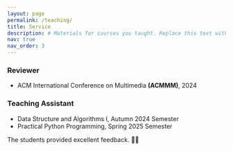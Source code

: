 ```yaml
---
layout: page
permalink: /teaching/
title: Service
description: # Materials for courses you taught. Replace this text with your description.
nav: true
nav_order: 3
---
```


### Reviewer

- ACM International Conference on Multimedia **(ACMMM)**, 2024

### Teaching Assistant

- Data Structure and Algorithms I, Autumn 2024 Semester
- Practical Python Programming, Spring 2025 Semester

The students provided excellent feedback. 👨‍🏫